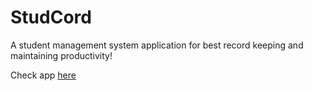 # StudCord
A student management system application for best record keeping and maintaining productivity!

Check app <a href='https://studcore.netlify.app/'>here</a>
